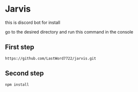 # Jarvis
this is discord bot for install 

go to the desired directory and run this command in the console
## First step 
```
https://github.com/LastWord7722/jarvis.git
```

## Second step 

```
npm install
```